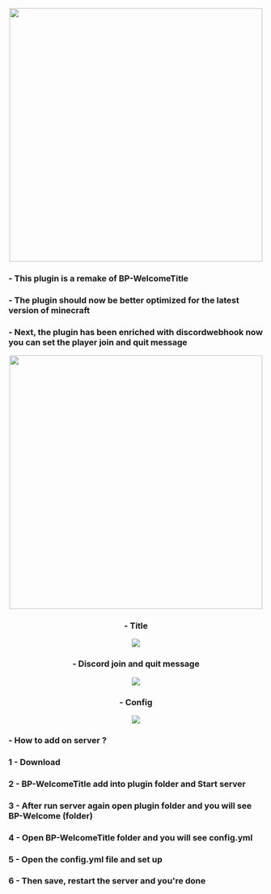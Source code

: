 <p align="center">
  <img width="500" height="500" src="https://github.com/B-rum-o/BP-Welcome-1.1.0_Minecraft-1.20.4/assets/70117557/f523508f-670f-4cb1-abdb-ea925b087788">
</p>


<h3>- This plugin is a remake of BP-WelcomeTitle</h3>
<h3>- The plugin should now be better optimized for the latest version of minecraft</h3>
<h3>- Next, the plugin has been enriched with discordwebhook now you can set the player join and quit message</h3>


<p align="center">
  <img width="500" height="500" src="https://github.com/B-rum-o/BP-Welcome-1.1.0_Minecraft-1.20.4/assets/70117557/7fb6b055-3bf2-4406-af4c-71ecacbb38f2">
</p>


<h3 align="center">- Title</h3>
<p align="center">
  <img src="https://github.com/B-rum-o/BP-Welcome-1.1.0_Minecraft-1.20.4/assets/70117557/fb58aac1-325c-4c77-9edc-96e022f8b40b">
</p>


<h3 align="center">- Discord join and quit message</h3>
<p align="center">
  <img src="https://github.com/B-rum-o/BP-Welcome-1.1.0_Minecraft-1.20.4/assets/70117557/c6ed0e82-6da9-4f15-a757-fe48bf910c69">
</p>


<h3 align="center">- Config</h3>
<p align="center">
  <img src="https://github.com/B-rum-o/BP-Welcome-1.1.0_Minecraft-1.20.4/assets/70117557/2838afe1-f89b-4601-a905-bce49adf1d54">
</p>


<h3>- How to add on server ?</h3>
<h3>1 - Download</h3>
<h3>2 - BP-WelcomeTitle add into plugin folder and Start server</h3>
<h3>3 - After run server again open plugin folder and you will see BP-Welcome (folder)</h3>
<h3>4 - Open BP-WelcomeTitle folder and you will see config.yml</h3>
<h3>5 - Open the config.yml file and set up</h3>
<h3>6 - Then save, restart the server and you're done</h3>
